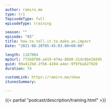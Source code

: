 ```yaml
---
author: ramiro.me
type: tr1
TepisodeType: full
episodeType: training

season: ""
episode: "03"
title: how.to.tell.it.to.make.an.impact
Date: "2021-08-20T05:45:03.00+00:00"

length: 1187004
mp3url: 772b0f88-a419-474a-88d0-31dc8b418d45
guid: 90a412bd-2fb6-4104-a4ec-9f9fba827920
duration: 74

customLink: https://ramiro.me/show
itunesSummary: 

---
```

{{< partial "podcast/description/training.html" >}}
